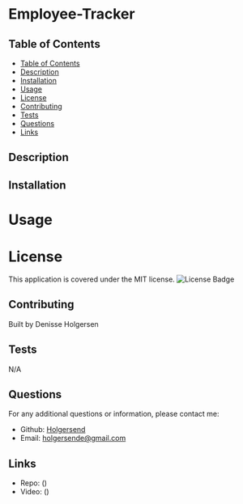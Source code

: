 # Employee-Tracker

## Table of Contents
- [Table of Contents](#table-of-contents)
- [Description](#description)
- [Installation](#installation)
- [Usage](#usage)
- [License](#license)
- [Contributing](#contributing)
- [Tests](#tests)
- [Questions](#questions)
- [Links](#links)

## Description

## Installation 


# Usage 


# License 
This application is covered under the MIT license.
![License Badge](https://img.shields.io/badge/License-MIT-green)

## Contributing 
Built by Denisse Holgersen

## Tests 
N/A

## Questions 
For any additional questions or information, please contact me:
- Github: [Holgersend](https://github.com/Holgersend)
- Email:  holgersende@gmail.com

## Links 
- Repo: () 
- Video: ()